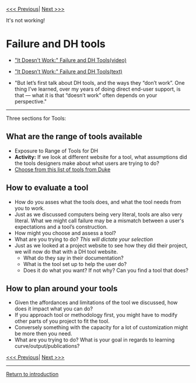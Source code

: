 [<<< Previous](https://github.com/SouthernMethodistUniversity/tools)| [Next >>>](geospatial.md) 

It's not working! 

# Failure and DH tools 

* ["It Doesn't Work:" Failure and DH Tools(video)](https://univr.cloud.panopto.eu/Panopto/Pages/Viewer.aspx?id=2b012f49-5821-411f-bbb3-abf800f3eb54)

* ["It Doesn't Work:" Failure and DH Tools(text)](http://quinndombrowski.com/?q=blog/2020/07/21/it-doesnt-work-failure-and-dh-tools)
* "But let’s first talk about DH tools, and the ways they “don’t work”. One thing I’ve learned, over my years of doing direct end-user support, is that — what it is that “doesn’t work” often depends on your perspective."

-------
Three sections for Tools: 

## What are the range of tools available
* Exposure to Range of Tools for DH
* **Activity:** If we look at different website for a tool, what assumptions did the tools designers make about what users are trying to do?  
* [Choose from this list of tools from Duke](https://digitalhumanities.duke.edu/tools)

## How to evaluate a tool
* How do you asses what the tools does, and what the tool needs from you to work. 
* Just as we discussed computers being very literal, tools are also very literal. What we might call failure may be a mismatch between a user's expectations and a tool’s construction. 
* How might you choose and assess a tool?
* What are you trying to do? *This will dictate your selection*  
* Just as we looked at a project website to see how they did their project, we will now do that with a DH tool website.
    * What do they say in their documentation?
    * What is the tool set up to help the user do?
    * Does it do what you want? If not why? Can you find a tool that does?

## How to plan around your tools 
* Given the affordances and limitations of the tool we discussed, how does it impact what you can do? 
* If you approach tool or methodology first, you might have to modify other parts of you project to fit the tool. 
* Conversely something with the capacity for a lot of customization might be more then you need. 
* What are you trying to do? What is your goal in regards to learning curve/output/publications?  



[<<< Previous](https://github.com/SouthernMethodistUniversity/tools)| [Next >>>](geospatialdata.md) 

-----

[Return to introduction](https://github.com/SouthernMethodistUniversity/tools)
  
